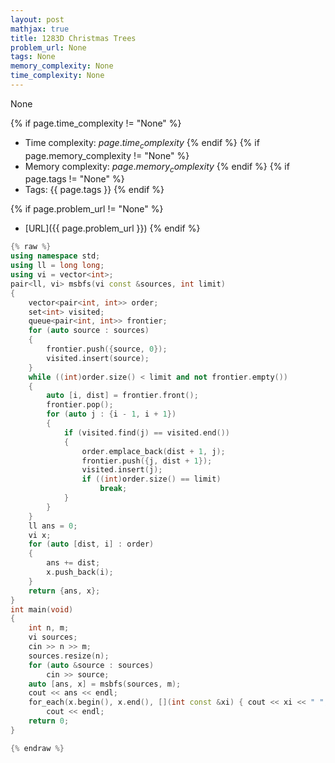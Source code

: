 ```yaml
---
layout: post
mathjax: true
title: 1283D Christmas Trees
problem_url: None
tags: None
memory_complexity: None
time_complexity: None
---
```


None


{% if page.time_complexity != "None" %}
- Time complexity: ${{ page.time_complexity }}$
{% endif %}
{% if page.memory_complexity != "None" %}
- Memory complexity: ${{ page.memory_complexity }}$
{% endif %}
{% if page.tags != "None" %}
- Tags: {{ page.tags }}
{% endif %}

{% if page.problem_url != "None" %}
- [URL]({{ page.problem_url }})
{% endif %}

```cpp
{% raw %}
using namespace std;
using ll = long long;
using vi = vector<int>;
pair<ll, vi> msbfs(vi const &sources, int limit)
{
    vector<pair<int, int>> order;
    set<int> visited;
    queue<pair<int, int>> frontier;
    for (auto source : sources)
    {
        frontier.push({source, 0});
        visited.insert(source);
    }
    while ((int)order.size() < limit and not frontier.empty())
    {
        auto [i, dist] = frontier.front();
        frontier.pop();
        for (auto j : {i - 1, i + 1})
        {
            if (visited.find(j) == visited.end())
            {
                order.emplace_back(dist + 1, j);
                frontier.push({j, dist + 1});
                visited.insert(j);
                if ((int)order.size() == limit)
                    break;
            }
        }
    }
    ll ans = 0;
    vi x;
    for (auto [dist, i] : order)
    {
        ans += dist;
        x.push_back(i);
    }
    return {ans, x};
}
int main(void)
{
    int n, m;
    vi sources;
    cin >> n >> m;
    sources.resize(n);
    for (auto &source : sources)
        cin >> source;
    auto [ans, x] = msbfs(sources, m);
    cout << ans << endl;
    for_each(x.begin(), x.end(), [](int const &xi) { cout << xi << " "; }),
        cout << endl;
    return 0;
}

{% endraw %}
```